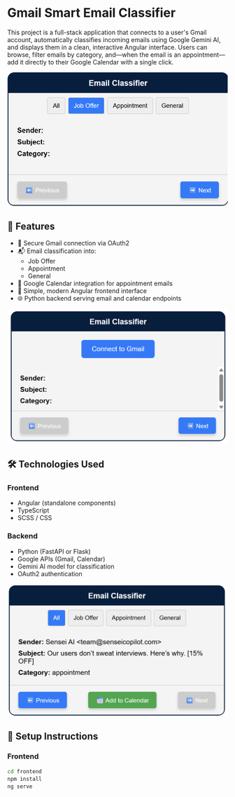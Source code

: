 # Gmail Smart Email Classifier

This project is a full-stack application that connects to a user's Gmail account, automatically classifies incoming emails using Google Gemini AI, and displays them in a clean, interactive Angular interface. Users can browse, filter emails by category, and—when the email is an appointment—add it directly to their Google Calendar with a single click.

![Classifier interface](images/Screenshot1.png)

## 🧠 Features

- 🔐 Secure Gmail connection via OAuth2
- 📬 Email classification into:
  - Job Offer
  - Appointment
  - General
- 📅 Google Calendar integration for appointment emails
- 🎨 Simple, modern Angular frontend interface
- 🌐 Python backend serving email and calendar endpoints

![Classifier interface](images/Screenshot2.png)

## 🛠 Technologies Used

### Frontend
- Angular (standalone components)
- TypeScript
- SCSS / CSS

### Backend
- Python (FastAPI or Flask)
- Google APIs (Gmail, Calendar)
- Gemini AI model for classification
- OAuth2 authentication

![Classifier interface](images/Screenshot3.png)

## 🚀 Setup Instructions

### Frontend

```bash
cd frontend
npm install
ng serve
